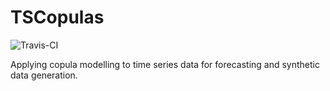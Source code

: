 # TSCopulas

![Travis-CI](https://img.shields.io/travis/com/ryansdowning/blackboxopt/main)

Applying copula modelling to time series data for forecasting and synthetic data generation.
